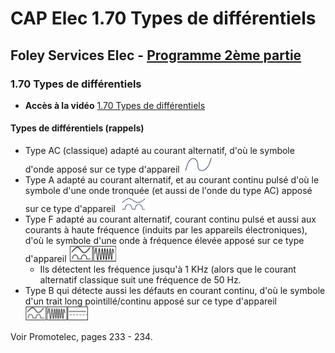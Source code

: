 # CAP Elec 1.70 Types de différentiels
## Foley Services Elec - [Programme 2ème partie](../2eme_partie/README.md)

### 1.70 Types de différentiels

- **Accès à la vidéo** [1.70 Types de différentiels](https://youtu.be/NNVNwgB-Tfo)

#### Types de différentiels (rappels)

- Type AC (classique) adapté au courant alternatif, d'où le symbole d'onde apposé sur ce type d'appareil <img src="./images/differentiel_type_AC.png" width="50">
- Type A adapté au courant alternatif, et au courant continu pulsé d'où le symbole d'une onde tronquée (et aussi de l'onde du type AC) apposé sur ce type d'appareil <img src="./images/differentiel_type_A.png" width="50">
- Type F adapté au courant alternatif, courant continu pulsé et aussi aux courants à haute fréquence (induits par les appareils électroniques), d'où le symbole d'une onde à fréquence élevée apposé sur ce type d'appareil <img src="./images/differentiel_type_F.png" width="75">
  - Ils détectent les fréquence jusqu'à 1 KHz (alors que le courant alternatif classique suit une fréquence de 50 Hz.
- Type B qui détecte aussi les défauts en courant continu, d'où le symbole d'un trait long pointillé/continu apposé sur ce type d'appareil <img src="./images/differentiel_type_B.png" width="100">

Voir Promotelec, pages 233 - 234.
